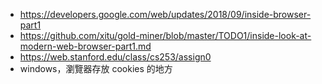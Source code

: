 - https://developers.google.com/web/updates/2018/09/inside-browser-part1
- https://github.com/xitu/gold-miner/blob/master/TODO1/inside-look-at-modern-web-browser-part1.md
- https://web.stanford.edu/class/cs253/assign0
- windows，瀏覽器存放 cookies 的地方



